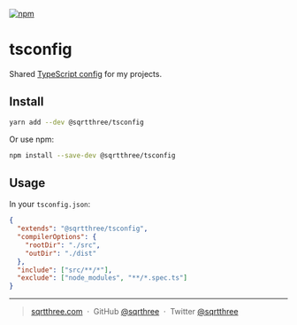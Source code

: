 [![npm](https://img.shields.io/npm/v/@sqrtthree/tsconfig)](https://www.npmjs.com/package/@sqrtthree/tsconfig)

# tsconfig

Shared [TypeScript config](https://www.typescriptlang.org/docs/handbook/tsconfig-json.html#configuration-inheritance-with-extends) for my projects.

## Install

```sh
yarn add --dev @sqrtthree/tsconfig
```

Or use npm:

```sh
npm install --save-dev @sqrtthree/tsconfig
```

## Usage

In your `tsconfig.json`:

```json
{
  "extends": "@sqrtthree/tsconfig",
  "compilerOptions": {
    "rootDir": "./src",
    "outDir": "./dist"
  },
  "include": ["src/**/*"],
  "exclude": ["node_modules", "**/*.spec.ts"]
}
```

---

> [sqrtthree.com](http://sqrtthree.com/) &nbsp;&middot;&nbsp;
> GitHub [@sqrthree](https://github.com/sqrthree) &nbsp;&middot;&nbsp;
> Twitter [@sqrtthree](https://twitter.com/sqrtthree)
